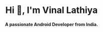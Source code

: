 <h1 align="center">Hi 👋, I'm Vinal Lathiya
<h4 align="center">A passionate Android Developer from India.</h4></h1>

<!-- - 👋 Hi, I’m @LathiyaVinal
- 👀 I’m interested in ...
- 🌱 I’m currently learning ...
- 💞️ I’m looking to collaborate on ...
- 📫 How to reach me ... -->

<!---
LathiyaVinal/LathiyaVinal is a ✨ special ✨ repository because its `README.md` (this file) appears on your GitHub profile.
You can click the Preview link to take a look at your changes.
--->
